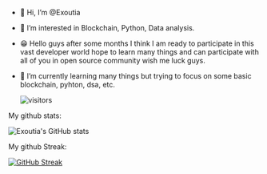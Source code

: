 - 👋 Hi, I’m @Exoutia
- 👀 I’m interested in Blockchain, Python, Data analysis.
- 😁 Hello guys after some months I think I am ready to participate in this vast developer world hope to learn many things and can participate with all of you in open source community wish me luck guys.
- 🌱 I’m currently learning many things but trying to focus on some basic blockchain, pyhton, dsa, etc.
  
  ![visitors](https://visitor-badge.glitch.me/badge?page_id=Exoutia&left_color=graygreen&right_color=blue)

My github stats:

  
  ![Exoutia's GitHub stats](https://github-readme-stats.vercel.app/api?username=Exoutia&show_icons=true&theme=tokyonight)
  
  
My github Streak:
  
  [![GitHub Streak](https://github-readme-streak-stats.herokuapp.com?user=Exoutia&theme=github-dark-blue&hide_border=true&date_format=j%20M%5B%20Y%5D)](https://git.io/streak-stats)




<!---
Exoutia/Exoutia is a ✨ special ✨ repository because its `README.md` (this file) appears on your GitHub profile.
You can click the Preview link to take a look at your changes.
--->
